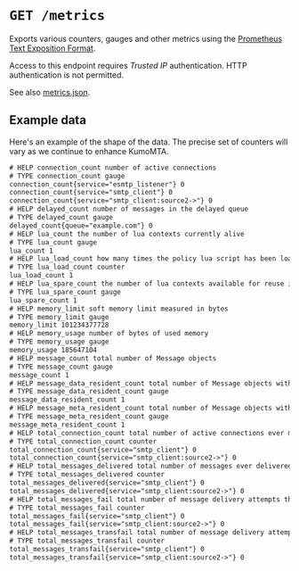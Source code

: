 # `GET /metrics`

Exports various counters, gauges and other metrics using the [Prometheus Text
Exposition
Format](https://prometheus.io/docs/instrumenting/exposition_formats/).

Access to this endpoint requires *Trusted IP* authentication. HTTP
authentication is not permitted.

See also [metrics.json](metrics.json.md).

## Example data

Here's an example of the shape of the data. The precise set of counters
will vary as we continue to enhance KumoMTA.

```txt
# HELP connection_count number of active connections
# TYPE connection_count gauge
connection_count{service="esmtp_listener"} 0
connection_count{service="smtp_client"} 0
connection_count{service="smtp_client:source2->"} 0
# HELP delayed_count number of messages in the delayed queue
# TYPE delayed_count gauge
delayed_count{queue="example.com"} 0
# HELP lua_count the number of lua contexts currently alive
# TYPE lua_count gauge
lua_count 1
# HELP lua_load_count how many times the policy lua script has been loaded into a new context
# TYPE lua_load_count counter
lua_load_count 1
# HELP lua_spare_count the number of lua contexts available for reuse in the pool
# TYPE lua_spare_count gauge
lua_spare_count 1
# HELP memory_limit soft memory limit measured in bytes
# TYPE memory_limit gauge
memory_limit 101234377728
# HELP memory_usage number of bytes of used memory
# TYPE memory_usage gauge
memory_usage 185647104
# HELP message_count total number of Message objects
# TYPE message_count gauge
message_count 1
# HELP message_data_resident_count total number of Message objects with body data loaded
# TYPE message_data_resident_count gauge
message_data_resident_count 1
# HELP message_meta_resident_count total number of Message objects with metadata loaded
# TYPE message_meta_resident_count gauge
message_meta_resident_count 1
# HELP total_connection_count total number of active connections ever made
# TYPE total_connection_count counter
total_connection_count{service="smtp_client"} 0
total_connection_count{service="smtp_client:source2->"} 0
# HELP total_messages_delivered total number of messages ever delivered
# TYPE total_messages_delivered counter
total_messages_delivered{service="smtp_client"} 0
total_messages_delivered{service="smtp_client:source2->"} 0
# HELP total_messages_fail total number of message delivery attempts that permanently failed
# TYPE total_messages_fail counter
total_messages_fail{service="smtp_client"} 0
total_messages_fail{service="smtp_client:source2->"} 0
# HELP total_messages_transfail total number of message delivery attempts that transiently failed
# TYPE total_messages_transfail counter
total_messages_transfail{service="smtp_client"} 0
total_messages_transfail{service="smtp_client:source2->"} 0
```
